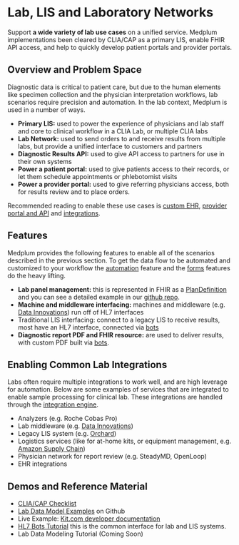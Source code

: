 # Lab, LIS and Laboratory Networks

Support **a wide variety of lab use cases** on a unified service. Medplum implementations been cleared by CLIA/CAP as a primary LIS, enable FHIR API access, and help to quickly develop patient portals and provider portals.

## Overview and Problem Space

Diagnostic data is critical to patient care, but due to the human elements like specimen collection and the physician interpretation workflows, lab scenarios require precision and automation. In the lab context, Medplum is used in a number of ways.

- **Primary LIS:** used to power the experience of physicians and lab staff and core to clinical workflow in a CLIA Lab, or multiple CLIA labs
- **Lab Network:** used to send orders to and receive results from multiple labs, but provide a unified interface to customers and partners
- **Diagnostic Results API:** used to give API access to partners for use in their own systems
- **Power a patient portal:** used to give patients access to their records, or let them schedule appointments or phlebotomist visits
- **Power a provider portal:** used to give referring physicians access, both for results review and to place orders.

Recommended reading to enable these use cases is [custom EHR](../blueprints/custom-ehr), [provider portal and API](../blueprints/provider-portal) and [integrations](../products/integration).

## Features

Medplum provides the following features to enable all of the scenarios described in the previous section. To get the data flow to be automated and customized to your workflow the [automation](../products/automation) feature and the [forms](../products/forms) features do the heavy lifting.

- **Lab panel management:** this is represented in FHIR as a [PlanDefinition](/docs/api/fhir/resources/plandefinition) and you can see a detailed example in our [github repo](https://github.com/medplum/medplum/blob/main/packages/react/src/stories/covid19.ts).
- **Machine and middleware interfacing:** machines and middleware (e.g. [Data Innovations](https://datainnovations.com/)) run off of HL7 interfaces
- Traditional LIS interfacing: connect to a legacy LIS to receive results, most have an HL7 interface, connected via [bots](https://www.medplum.com/docs/tutorials/bots/hl7-into-fhir)
- **Diagnostic report PDF and FHIR resource:** are used to deliver results, with custom PDF built via [bots](/docs/tutorials/bots/creating-a-pdf).

## Enabling Common Lab Integrations

Labs often require multiple integrations to work well, and are high leverage for automation. Below are some examples of services that are integrated to enable sample processing for clinical lab. These integrations are handled through the [integration engine](../products/integration).

- Analyzers (e.g. Roche Cobas Pro)
- Lab middleware (e.g. [Data Innovations](https://datainnovations.com/))
- Legacy LIS system (e.g. [Orchard](https://www.orchardsoft.com/resources/interfaces-system-integration/))
- Logistics services (like for at-home kits, or equipment management, e.g. [Amazon Supply Chain](https://supplychain.amazon.com/))
- Physician network for report review (e.g. SteadyMD, OpenLoop)
- EHR integrations

## Demos and Reference Material

- [CLIA/CAP Checklist](https://www.medplum.com/docs/compliance/clia-cap)
- [Lab Data Model Examples](https://github.com/medplum/medplum/blob/main/packages/react/src/stories/covid19.ts) on Github
- Live Example: [Kit.com developer documentation](https://docs.kit.com/docs/overview)
- [HL7 Bots Tutorial](https://www.medplum.com/docs/tutorials/bots/hl7-into-fhir) this is the common interface for lab and LIS systems.
- Lab Data Modeling Tutorial (Coming Soon)
